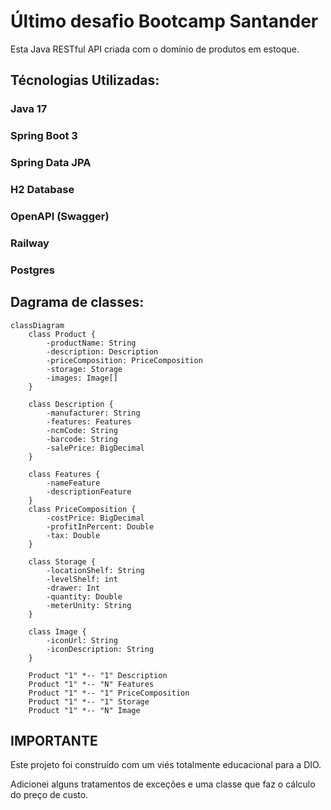 # Último desafio Bootcamp Santander

Esta Java RESTful API criada com o domínio de produtos em estoque.

## Técnologias Utilizadas:
### Java 17
### Spring Boot 3
### Spring Data JPA
### H2 Database
### OpenAPI (Swagger)
### Railway
### Postgres

## Dagrama de classes:

```mermaid
classDiagram
    class Product {
        -productName: String
        -description: Description
        -priceComposition: PriceComposition
        -storage: Storage
        -images: Image[]
    }

    class Description {
        -manufacturer: String
        -features: Features
        -ncmCode: String
        -barcode: String
        -salePrice: BigDecimal
    }

    class Features {
        -nameFeature
        -descriptionFeature
    }
    class PriceComposition {
        -costPrice: BigDecimal
        -profitInPercent: Double
        -tax: Double
    }

    class Storage {
        -locationShelf: String
        -levelShelf: int
        -drawer: Int
        -quantity: Double
        -meterUnity: String
    }

    class Image {
        -iconUrl: String
        -iconDescription: String
    }

    Product "1" *-- "1" Description
    Product "1" *-- "N" Features
    Product "1" *-- "1" PriceComposition
    Product "1" *-- "1" Storage
    Product "1" *-- "N" Image
```
## IMPORTANTE

Este projeto foi construído com um viés totalmente educacional para a DIO.

Adicionei alguns tratamentos de exceções e uma classe que faz o cálculo do preço de custo.